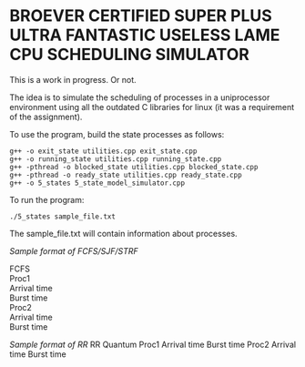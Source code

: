 # BROEVER CERTIFIED SUPER PLUS ULTRA FANTASTIC USELESS LAME CPU SCHEDULING SIMULATOR

This is a work in progress. Or not.

The idea is to simulate the scheduling of processes in a uniprocessor environment using all the outdated C libraries for linux (it was a requirement of the assignment). 

To use the program, build the state processes as follows:
```g++ -o new_state utilities.cpp new_state.cpp
g++ -o exit_state utilities.cpp exit_state.cpp
g++ -o running_state utilities.cpp running_state.cpp
g++ -pthread -o blocked_state utilities.cpp blocked_state.cpp
g++ -pthread -o ready_state utilities.cpp ready_state.cpp
g++ -o 5_states 5_state_model_simulator.cpp
```

To run the program:

```
./5_states sample_file.txt
```

The sample_file.txt will contain information about processes.

*Sample format of FCFS/SJF/STRF*

FCFS  
Proc1  
Arrival time  
Burst time  
Proc2  
Arrival time  
Burst time  

*Sample format of RR*
RR
Quantum
Proc1
Arrival time
Burst time
Proc2
Arrival time
Burst time

